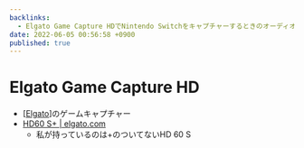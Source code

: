 ```yaml
---
backlinks:
  - Elgato Game Capture HDでNintendo Switchをキャプチャーするときのオーディオ問題
date: 2022-06-05 00:56:58 +0900
published: true
---
```


# Elgato Game Capture HD

- [[Elgato]]のゲームキャプチャー
- [HD60 S+ | elgato.com](https://www.elgato.com/ja/game-capture-hd60-s-plus)
  - 私が持っているのは+のついてないHD 60 S

[//begin]: # "Autogenerated link references for markdown compatibility"
[Elgato]: Elgato "Elgato"
[//end]: # "Autogenerated link references"